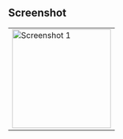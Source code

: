 

## Screenshot
<table>
   <tr>  
    <td>
       <img src="https://github.com/user-attachments/assets/3b98ee3c-0e48-4b5e-909c-8f38bb32c9a8" alt="Screenshot 1" width="200"/>
   </td>
  
  </tr>
</table>

